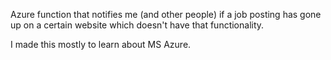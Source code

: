 Azure function that notifies me (and other people) if a job posting has gone up on a certain website which doesn't have that functionality.

I made this mostly to learn about MS Azure.
